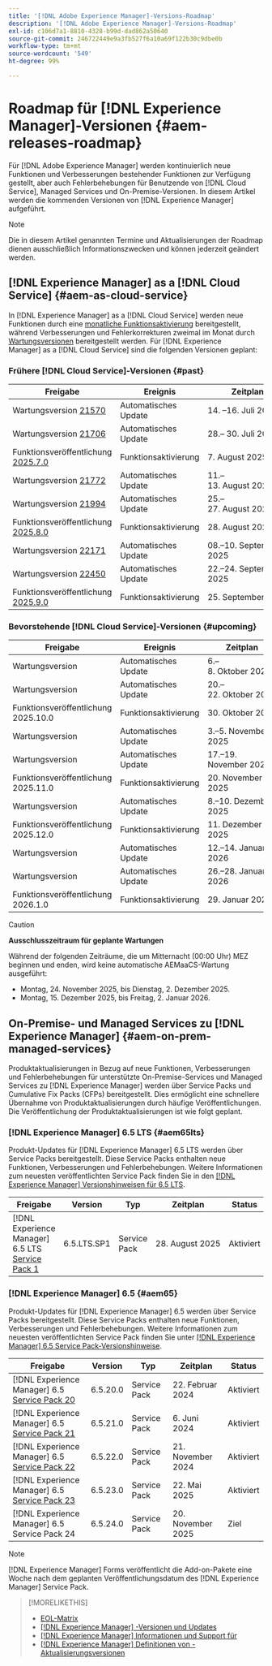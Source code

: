 ```yaml
---
title: '[!DNL Adobe Experience Manager]-Versions-Roadmap'
description: '[!DNL Adobe Experience Manager]-Versions-Roadmap'
exl-id: c106d7a1-8810-4328-b99d-dad862a50640
source-git-commit: 246722449e9a3fb527f6a10a69f122b30c9dbe0b
workflow-type: tm+mt
source-wordcount: '549'
ht-degree: 99%

---
```



# Roadmap für [!DNL Experience Manager]-Versionen {#aem-releases-roadmap}

Für [!DNL Adobe Experience Manager] werden kontinuierlich neue Funktionen und Verbesserungen bestehender Funktionen zur Verfügung gestellt, aber auch Fehlerbehebungen für Benutzende von [!DNL Cloud Service], Managed Services und On-Premise-Versionen. In diesem Artikel werden die kommenden Versionen von [!DNL Experience Manager] aufgeführt.

>[!NOTE]
>
>Die in diesem Artikel genannten Termine und Aktualisierungen der Roadmap dienen ausschließlich Informationszwecken und können jederzeit geändert werden.

## [!DNL Experience Manager] as a [!DNL Cloud Service] {#aem-as-cloud-service}

In [!DNL Experience Manager] as a [!DNL Cloud Service] werden neue Funktionen durch eine [monatliche Funktionsaktivierung](https://experienceleague.adobe.com/de/docs/experience-manager-cloud-service/content/release-notes/release-notes/release-notes-current) bereitgestellt, während Verbesserungen und Fehlerkorrekturen zweimal im Monat durch [Wartungsversionen](https://experienceleague.adobe.com/de/docs/experience-manager-cloud-service/content/release-notes/maintenance/latest?lang=de) bereitgestellt werden.
Für [!DNL Experience Manager] as a [!DNL Cloud Service] sind die folgenden Versionen geplant:

### Frühere [!DNL Cloud Service]-Versionen {#past}

| Freigabe | Ereignis | Zeitplan | Status |
|---|---|---|---|
| Wartungsversion [21570](https://experienceleague.adobe.com/de/docs/experience-manager-cloud-service/content/release-notes/maintenance/2025/2025-7-0#21570) | Automatisches Update | &#x200B;14. –16. Juli 2025 | Aktualisiert |
| Wartungsversion [21706](https://experienceleague.adobe.com/de/docs/experience-manager-cloud-service/content/release-notes/maintenance/2025/2025-7-0#21706) | Automatisches Update | 28.– 30. Juli 2025 | Aktualisiert |
| Funktionsveröffentlichung [2025.7.0](https://experienceleague.adobe.com/de/docs/experience-manager-cloud-service/content/release-notes/release-notes/2025/release-notes-2025-7-0) | Funktionsaktivierung | &#x200B;7. August 2025 | Aktiviert |
| Wartungsversion [21772](https://experienceleague.adobe.com/de/docs/experience-manager-cloud-service/content/release-notes/maintenance/2025/2025-8-0#21772) | Automatisches Update | 11.–13. August 2025 | Aktualisiert |
| Wartungsversion [21994](https://experienceleague.adobe.com/de/docs/experience-manager-cloud-service/content/release-notes/maintenance/2025/2025-8-0#21994) | Automatisches Update | 25.–27. August 2025 | Aktualisiert |
| Funktionsveröffentlichung [2025.8.0](https://experienceleague.adobe.com/en/docs/experience-manager-cloud-service/content/release-notes/release-notes/2025/release-notes-2025-8-0) | Funktionsaktivierung | 28. August 2025 | Aktiviert |
| Wartungsversion [22171](https://experienceleague.adobe.com/en/docs/experience-manager-cloud-service/content/release-notes/maintenance/2025/2025-9-0#22171) | Automatisches Update | 08.–10. September 2025 | Aktualisiert |
| Wartungsversion [22450](https://experienceleague.adobe.com/de/docs/experience-manager-cloud-service/content/release-notes/maintenance/latest) | Automatisches Update | 22.–24. September 2025 | Aktualisiert |
| Funktionsveröffentlichung [2025.9.0](https://experienceleague.adobe.com/de/docs/experience-manager-cloud-service/content/release-notes/release-notes/release-notes-current) | Funktionsaktivierung | 25. September 2025 | Aktiviert |

### Bevorstehende [!DNL Cloud Service]-Versionen {#upcoming}

| Freigabe | Ereignis | Zeitplan | Status |
|---|---|---|---|
| Wartungsversion | Automatisches Update | 6.–8. Oktober 2025 | Ziel |
| Wartungsversion | Automatisches Update | 20.–22. Oktober 2025 | Ziel |
| Funktionsveröffentlichung 2025.10.0 | Funktionsaktivierung | &#x200B;30. Oktober 2025 | Ziel |
| Wartungsversion | Automatisches Update | 3.–5. November 2025 | Ziel |
| Wartungsversion | Automatisches Update | 17.–19. November 2025 | Ziel |
| Funktionsveröffentlichung 2025.11.0 | Funktionsaktivierung | &#x200B;20. November 2025 | Ziel |
| Wartungsversion | Automatisches Update | 8.–10. Dezember 2025 | Ziel |
| Funktionsveröffentlichung 2025.12.0 | Funktionsaktivierung | &#x200B;11. Dezember 2025 | Ziel |
| Wartungsversion | Automatisches Update | 12.–14. Januar 2026 | Ziel |
| Wartungsversion | Automatisches Update | 26.–28. Januar 2026 | Ziel |
| Funktionsveröffentlichung 2026.1.0 | Funktionsaktivierung | &#x200B;29. Januar 2026 | Ziel |

>[!CAUTION]
>
>**Ausschlusszeitraum für geplante Wartungen**
>
> Während der folgenden Zeiträume, die um Mitternacht (00:00 Uhr) MEZ beginnen und enden, wird keine automatische AEMaaCS-Wartung ausgeführt:
>
>* Montag, 24. November 2025, bis Dienstag, 2. Dezember 2025.
>* Montag, 15. Dezember 2025, bis Freitag, 2. Januar 2026.

## On-Premise- und Managed Services zu [!DNL Experience Manager] {#aem-on-prem-managed-services}

Produktaktualisierungen in Bezug auf neue Funktionen, Verbesserungen und Fehlerbehebungen für unterstützte On-Premise-Services und Managed Services zu [!DNL Experience Manager] werden über Service Packs und Cumulative Fix Packs (CFPs) bereitgestellt. Dies ermöglicht eine schnellere Übernahme von Produktaktualisierungen durch häufige Veröffentlichungen. Die Veröffentlichung der Produktaktualisierungen ist wie folgt geplant.

### [!DNL Experience Manager] 6.5 LTS {#aem65lts}

Produkt-Updates für [!DNL Experience Manager] 6.5 LTS werden über Service Packs bereitgestellt. Diese Service Packs enthalten neue Funktionen, Verbesserungen und Fehlerbehebungen. Weitere Informationen zum neuesten veröffentlichten Service Pack finden Sie in den [[!DNL Experience Manager] Versionshinweisen für 6.5 LTS](https://experienceleague.adobe.com/de/docs/experience-manager-65-lts/content/release-notes/release-notes).

| Freigabe | Version | Typ | Zeitplan | Status |
|---|---|---|---|---|
| [!DNL Experience Manager] 6.5 LTS [Service Pack 1](https://experienceleague.adobe.com/de/docs/experience-manager-65-lts/content/release-notes/release-notes) | 6.5.LTS.SP1 | Service Pack | 28. August 2025 | Aktiviert |

### [!DNL Experience Manager] 6.5 {#aem65}

Produkt-Updates für [!DNL Experience Manager] 6.5 werden über Service Packs bereitgestellt. Diese Service Packs enthalten neue Funktionen, Verbesserungen und Fehlerbehebungen. Weitere Informationen zum neuesten veröffentlichten Service Pack finden Sie unter [[!DNL Experience Manager] 6.5 Service Pack-Versionshinweise](https://experienceleague.adobe.com/de/docs/experience-manager-65/content/release-notes/release-notes).

| Freigabe | Version | Typ | Zeitplan | Status |
|---|---|---|---|---|
| [!DNL Experience Manager] 6.5 [Service Pack 20](https://experienceleague.adobe.com/de/docs/experience-manager-65/content/release-notes/service-pack/6-5-20) | 6.5.20.0 | Service Pack | &#x200B;22. Februar 2024 | Aktiviert |
| [!DNL Experience Manager] 6.5 [Service Pack 21](https://experienceleague.adobe.com/de/docs/experience-manager-65/content/release-notes/service-pack/6-5-21) | 6.5.21.0 | Service Pack | &#x200B;6. Juni 2024 | Aktiviert |
| [!DNL Experience Manager] 6.5 [Service Pack 22](https://experienceleague.adobe.com/de/docs/experience-manager-65/content/release-notes/service-pack/6-5-22) | 6.5.22.0 | Service Pack | &#x200B;21. November 2024 | Aktiviert |
| [!DNL Experience Manager] 6.5 [Service Pack 23](https://experienceleague.adobe.com/de/docs/experience-manager-65/content/release-notes/release-notes) | 6.5.23.0 | Service Pack | &#x200B;22. Mai 2025 | Aktiviert |
| [!DNL Experience Manager] 6.5 Service Pack 24 | 6.5.24.0 | Service Pack | &#x200B;20. November 2025 | Ziel |

>[!NOTE]
>
>[!DNL Experience Manager] Forms veröffentlicht die Add-on-Pakete eine Woche nach dem geplanten Veröffentlichungsdatum des [!DNL Experience Manager] Service Pack.

>[!MORELIKETHIS]
>
>* [EOL-Matrix](https://helpx.adobe.com/de/support/programs/eol-matrix.html)
>* [[!DNL Experience Manager] -Versionen und Updates](https://experienceleague.adobe.com/de/docs/experience-manager-release-information/aem-release-updates/aem-releases-updates)
>* [[!DNL Experience Manager] Informationen und Support für](https://experienceleague.adobe.com/de/docs/experience-manager-cloud-service)
>* [[!DNL Experience Manager] Definitionen von -Aktualisierungsversionen](/help/using/update-release-vehicle-definitions.md)

